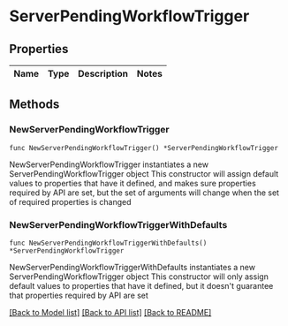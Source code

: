 # ServerPendingWorkflowTrigger

## Properties

Name | Type | Description | Notes
------------ | ------------- | ------------- | -------------

## Methods

### NewServerPendingWorkflowTrigger

`func NewServerPendingWorkflowTrigger() *ServerPendingWorkflowTrigger`

NewServerPendingWorkflowTrigger instantiates a new ServerPendingWorkflowTrigger object
This constructor will assign default values to properties that have it defined,
and makes sure properties required by API are set, but the set of arguments
will change when the set of required properties is changed

### NewServerPendingWorkflowTriggerWithDefaults

`func NewServerPendingWorkflowTriggerWithDefaults() *ServerPendingWorkflowTrigger`

NewServerPendingWorkflowTriggerWithDefaults instantiates a new ServerPendingWorkflowTrigger object
This constructor will only assign default values to properties that have it defined,
but it doesn't guarantee that properties required by API are set


[[Back to Model list]](../README.md#documentation-for-models) [[Back to API list]](../README.md#documentation-for-api-endpoints) [[Back to README]](../README.md)



